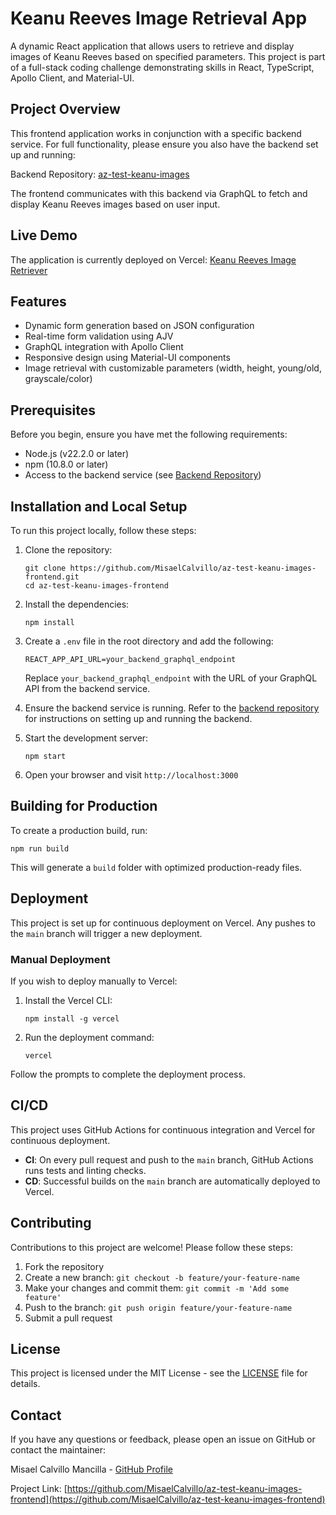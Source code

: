 # Keanu Reeves Image Retrieval App

<!-- ![CI/CD Status](https://github.com/MisaelCalvillo/az-test-keanu-images-frontend/actions/workflows/main.yml/badge.svg) -->
A dynamic React application that allows users to retrieve and display images of Keanu Reeves based on specified parameters. This project is part of a full-stack coding challenge demonstrating skills in React, TypeScript, Apollo Client, and Material-UI.

## Project Overview

This frontend application works in conjunction with a specific backend service. For full functionality, please ensure you also have the backend set up and running:

Backend Repository: [az-test-keanu-images](https://github.com/MisaelCalvillo/az-test-keanu-images)

The frontend communicates with this backend via GraphQL to fetch and display Keanu Reeves images based on user input.

## Live Demo

The application is currently deployed on Vercel: [Keanu Reeves Image Retriever](https://az-test-keanu-images-app.vercel.app/)

## Features

- Dynamic form generation based on JSON configuration
- Real-time form validation using AJV
- GraphQL integration with Apollo Client
- Responsive design using Material-UI components
- Image retrieval with customizable parameters (width, height, young/old, grayscale/color)

## Prerequisites

Before you begin, ensure you have met the following requirements:

- Node.js (v22.2.0 or later)
- npm (10.8.0 or later)
- Access to the backend service (see [Backend Repository](https://github.com/MisaelCalvillo/az-test-keanu-images))

## Installation and Local Setup

To run this project locally, follow these steps:

1. Clone the repository:
   ```
   git clone https://github.com/MisaelCalvillo/az-test-keanu-images-frontend.git
   cd az-test-keanu-images-frontend
   ```

2. Install the dependencies:
   ```
   npm install
   ```

3. Create a `.env` file in the root directory and add the following:
   ```
   REACT_APP_API_URL=your_backend_graphql_endpoint
   ```
   Replace `your_backend_graphql_endpoint` with the URL of your GraphQL API from the backend service.

4. Ensure the backend service is running. Refer to the [backend repository](https://github.com/MisaelCalvillo/az-test-keanu-images) for instructions on setting up and running the backend.

5. Start the development server:
   ```
   npm start
   ```

6. Open your browser and visit `http://localhost:3000`

## Building for Production

To create a production build, run:

```
npm run build
```

This will generate a `build` folder with optimized production-ready files.

## Deployment

This project is set up for continuous deployment on Vercel. Any pushes to the `main` branch will trigger a new deployment.

### Manual Deployment

If you wish to deploy manually to Vercel:

1. Install the Vercel CLI:
   ```
   npm install -g vercel
   ```

2. Run the deployment command:
   ```
   vercel
   ```

Follow the prompts to complete the deployment process.

## CI/CD

This project uses GitHub Actions for continuous integration and Vercel for continuous deployment.

- **CI**: On every pull request and push to the `main` branch, GitHub Actions runs tests and linting checks.
- **CD**: Successful builds on the `main` branch are automatically deployed to Vercel.

<!-- Current CI/CD Status: ![CI/CD Status](https://github.com/MisaelCalvillo/az-test-keanu-images-frontend/actions/workflows/main.yml/badge.svg) -->

## Contributing

Contributions to this project are welcome! Please follow these steps:

1. Fork the repository
2. Create a new branch: `git checkout -b feature/your-feature-name`
3. Make your changes and commit them: `git commit -m 'Add some feature'`
4. Push to the branch: `git push origin feature/your-feature-name`
5. Submit a pull request

## License

This project is licensed under the MIT License - see the [LICENSE](LICENSE) file for details.

## Contact

If you have any questions or feedback, please open an issue on GitHub or contact the maintainer:

Misael Calvillo Mancilla - [GitHub Profile](https://github.com/MisaelCalvillo)

Project Link: [https://github.com/MisaelCalvillo/az-test-keanu-images-frontend](https://github.com/MisaelCalvillo/az-test-keanu-images-frontend)